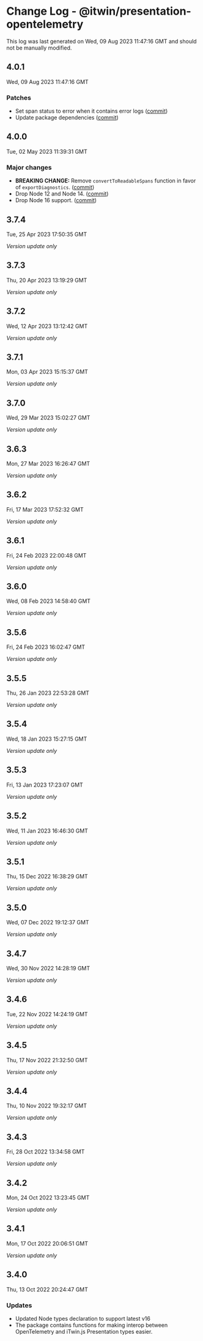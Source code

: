 # Change Log - @itwin/presentation-opentelemetry

This log was last generated on Wed, 09 Aug 2023 11:47:16 GMT and should not be manually modified.

<!-- Start content -->

## 4.0.1

Wed, 09 Aug 2023 11:47:16 GMT

### Patches

- Set span status to error when it contains error logs ([commit](https://github.com/iTwin/presentation/commit/3f36136778e2444c1224a5b68b0a21f707b5685f))
- Update package dependencies ([commit](https://github.com/iTwin/presentation/commit/3f36136778e2444c1224a5b68b0a21f707b5685f))

## 4.0.0

Tue, 02 May 2023 11:39:31 GMT

### Major changes

- **BREAKING CHANGE:** Remove `convertToReadableSpans` function in favor of `exportDiagnostics`. ([commit](https://github.com/iTwin/presentation/commit/062b24b95a6b9207c18f1e9c79e6c1875f5070b5))
- Drop Node 12 and Node 14. ([commit](https://github.com/iTwin/presentation/commit/062b24b95a6b9207c18f1e9c79e6c1875f5070b5))
- Drop Node 16 support. ([commit](https://github.com/iTwin/presentation/commit/062b24b95a6b9207c18f1e9c79e6c1875f5070b5))

## 3.7.4

Tue, 25 Apr 2023 17:50:35 GMT

_Version update only_

## 3.7.3

Thu, 20 Apr 2023 13:19:29 GMT

_Version update only_

## 3.7.2

Wed, 12 Apr 2023 13:12:42 GMT

_Version update only_

## 3.7.1

Mon, 03 Apr 2023 15:15:37 GMT

_Version update only_

## 3.7.0

Wed, 29 Mar 2023 15:02:27 GMT

_Version update only_

## 3.6.3

Mon, 27 Mar 2023 16:26:47 GMT

_Version update only_

## 3.6.2

Fri, 17 Mar 2023 17:52:32 GMT

_Version update only_

## 3.6.1

Fri, 24 Feb 2023 22:00:48 GMT

_Version update only_

## 3.6.0

Wed, 08 Feb 2023 14:58:40 GMT

_Version update only_

## 3.5.6

Fri, 24 Feb 2023 16:02:47 GMT

_Version update only_

## 3.5.5

Thu, 26 Jan 2023 22:53:28 GMT

_Version update only_

## 3.5.4

Wed, 18 Jan 2023 15:27:15 GMT

_Version update only_

## 3.5.3

Fri, 13 Jan 2023 17:23:07 GMT

_Version update only_

## 3.5.2

Wed, 11 Jan 2023 16:46:30 GMT

_Version update only_

## 3.5.1

Thu, 15 Dec 2022 16:38:29 GMT

_Version update only_

## 3.5.0

Wed, 07 Dec 2022 19:12:37 GMT

_Version update only_

## 3.4.7

Wed, 30 Nov 2022 14:28:19 GMT

_Version update only_

## 3.4.6

Tue, 22 Nov 2022 14:24:19 GMT

_Version update only_

## 3.4.5

Thu, 17 Nov 2022 21:32:50 GMT

_Version update only_

## 3.4.4

Thu, 10 Nov 2022 19:32:17 GMT

_Version update only_

## 3.4.3

Fri, 28 Oct 2022 13:34:58 GMT

_Version update only_

## 3.4.2

Mon, 24 Oct 2022 13:23:45 GMT

_Version update only_

## 3.4.1

Mon, 17 Oct 2022 20:06:51 GMT

_Version update only_

## 3.4.0

Thu, 13 Oct 2022 20:24:47 GMT

### Updates

- Updated Node types declaration to support latest v16
- The package contains functions for making interop between OpenTelemetry and iTwin.js Presentation types easier.
